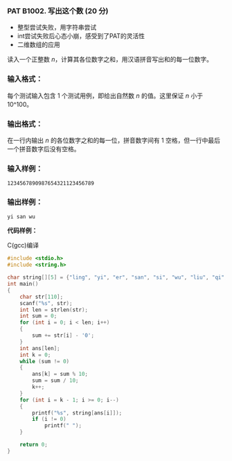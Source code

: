 ### PAT B1002. 写出这个数 (20 分)

- 整型尝试失败，用字符串尝试
- int尝试失败后心态小崩，感受到了PAT的灵活性
- 二维数组的应用

读入一个正整数 *n*，计算其各位数字之和，用汉语拼音写出和的每一位数字。

### 输入格式：

每个测试输入包含 1 个测试用例，即给出自然数 *n* 的值。这里保证 *n* 小于 10^100。

### 输出格式：

在一行内输出 *n* 的各位数字之和的每一位，拼音数字间有 1 空格，但一行中最后一个拼音数字后没有空格。

### 输入样例：

```in
1234567890987654321123456789
```

### 输出样例：

```out
yi san wu
```

**代码样例：**

C(gcc)编译

```c
#include <stdio.h>
#include <string.h>

char string[][5] = {"ling", "yi", "er", "san", "si", "wu", "liu", "qi", "ba", "jiu", "shi"};
int main()
{
	char str[110];
	scanf("%s", str);
	int len = strlen(str);
	int sum = 0;
	for (int i = 0; i < len; i++)
	{
		sum += str[i] - '0';
	}
	int ans[len];
	int k = 0;
	while (sum != 0)
	{
		ans[k] = sum % 10;
		sum = sum / 10;
		k++;
	}
	for (int i = k - 1; i >= 0; i--)
	{
		printf("%s", string[ans[i]]);
		if (i != 0)
			printf(" ");
	}

	return 0;
}

```

